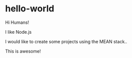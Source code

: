 # hello-world

Hi Humans!

I like Node.js

I would like to create some projects using the MEAN stack..

This is awesome!